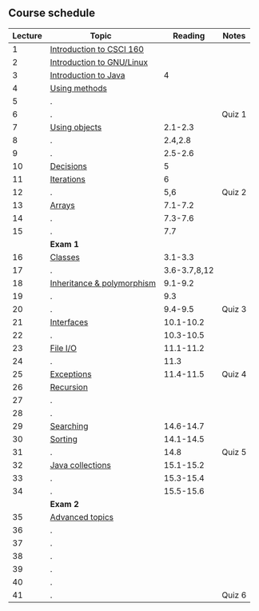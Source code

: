 ## Course schedule

| Lecture | Topic                        | Reading      | Notes  |
| ------- | ---------------------------- | ------------ | ------ |
|       1 | [Introduction to CSCI 160]   |              |        |
|       2 | [Introduction to GNU/Linux]  |              |        |
|       3 | [Introduction to Java]       |            4 |        |
|       4 | [Using methods]              |              |        |
|       5 | .                            |              |        |
|       6 | .                            |              | Quiz 1 |
|       7 | [Using objects]              |      2.1-2.3 |        |
|       8 | .                            |      2.4,2.8 |        |
|       9 | .                            |      2.5-2.6 |        |
|      10 | [Decisions]                  |            5 |        |
|      11 | [Iterations]                 |            6 |        |
|      12 | .                            |          5,6 | Quiz 2 |
|      13 | [Arrays]                     |      7.1-7.2 |        |
|      14 | .                            |      7.3-7.6 |        |
|      15 | .                            |          7.7 |        |
|         | **Exam 1**                   |              |        |
|      16 | [Classes]                    |      3.1-3.3 |        |
|      17 | .                            | 3.6-3.7,8,12 |        |
|      18 | [Inheritance & polymorphism] |      9.1-9.2 |        |
|      19 | .                            |          9.3 |        |
|      20 | .                            |      9.4-9.5 | Quiz 3 |
|      21 | [Interfaces]                 |    10.1-10.2 |        |
|      22 | .                            |    10.3-10.5 |        |
|      23 | [File I/O]                   |    11.1-11.2 |        |
|      24 | .                            |         11.3 |        |
|      25 | [Exceptions]                 |    11.4-11.5 | Quiz 4 |
|      26 | [Recursion]                  |              |        |
|      27 | .                            |              |        |
|      28 | .                            |              |        |
|      29 | [Searching]                  |    14.6-14.7 |        |
|      30 | [Sorting]                    |    14.1-14.5 |        |
|      31 | .                            |         14.8 | Quiz 5 |
|      32 | [Java collections]           |    15.1-15.2 |        |
|      33 | .                            |    15.3-15.4 |        |
|      34 | .                            |    15.5-15.6 |        |
|         | **Exam 2**                   |              |        |
|      35 | [Advanced topics]            |              |        |
|      36 | .                            |              |        |
|      37 | .                            |              |        |
|      38 | .                            |              |        |
|      39 | .                            |              |        |
|      40 | .                            |              |        |
|      41 | .                            |              | Quiz 6 |

[Introduction to CSCI 160]:   ../modules/00%20introduction
[Introduction to GNU/Linux]:  ../modules/00%20introduction
[Introduction to Java]:       ../modules/00%20introduction
[Using methods]:              ../modules/01%20methods
[Using objects]:              ../modules/02%20objects
[Decisions]:                  ../modules/03%20decisions
[Iterations]:                 ../modules/04%20iterations
[Arrays]:                     ../modules/05%20arrays
[Classes]:                    ../modules/06%20classes
[Inheritance & polymorphism]: ../modules/07%20inheritance
[Interfaces]:                 ../modules/08%20interfaces
[File I/O]:                   ../modules/09%20io
[Exceptions]:                 ../modules/10%20exceptions
[Recursion]:                  ../modules/11%20recursion
[Searching]:                  ../modules/12%20searching
[Sorting]:                    ../modules/13%20sorting
[Java collections]:           ../modules/14%20collections
[Advanced topics]:            ../modules/15%20advanced
